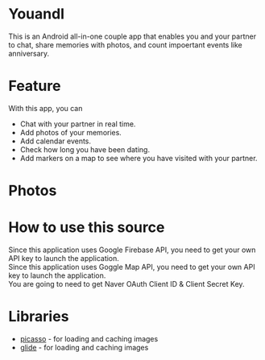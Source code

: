 # YouandI

This is an Android all-in-one couple app that enables you and your partner to chat, share memories with photos, and count impoertant events like anniversary.

# Feature

With this app, you can
- Chat with your partner in real time.
- Add photos of your memories.
- Add calendar events.
- Check how long you have been dating.
- Add markers on a map to see where you have visited with your partner.

# Photos


# How to use this source
Since this application uses Google Firebase API, you need to get your own API key to launch the application.
<br>
Since this application uses Goggle Map API, you need to get your own API key to launch the application.
<br>
You are going to need to get Naver OAuth Client ID & Client Secret Key.

# Libraries
- [picasso](https://github.com/square/picasso) - for loading and caching images
- [glide](https://github.com/bumptech/glide) - for loading and caching images

